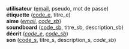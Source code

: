 **utilisateur** (<ins>email</ins>, pseudo, mot de passe)  
**étiquette** (<ins>code_e</ins>, titre_e)  
**aime** (<ins>_email_</ins>, <ins>_code_sb_</ins>)  
**soundboard** (<ins>code_sb</ins>, titre_sb, description_sb)  
**décrit** (<ins>_code_e_</ins>, <ins>_code_sb_</ins>)  
**son** (<ins>code_s</ins>, titre_s, description_s, _code_sb_)